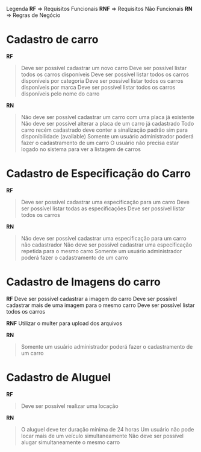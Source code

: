 Legenda
**RF** => Requisitos Funcionais
**RNF** => Requisitos Não Funcionais
**RN** => Regras de Negócio

# Cadastro de carro

**RF**
> Deve ser possível cadastrar um novo carro
> Deve ser possível listar todos os carros disponíveis
> Deve ser possível listar todos os carros disponíveis por categoria
> Deve ser possível listar todos os carros disponíveis por marca
> Deve ser possível listar todos os carros disponíveis pelo nome do carro


**RN**
> Não deve ser possível cadastrar um carro com uma placa já existente
> Não deve ser possível alterar a placa de um carro já cadastrado
> Todo carro recém cadastrado deve conter a sinalização padrão sim para disponibilidade (available)
> Somente um usuário administrador poderá fazer o cadastramento de um carro
> O usuário não precisa estar logado no sistema para ver a listagem de carros


# Cadastro de Especificação do Carro

**RF**
> Deve ser possível cadastrar uma especificação para um carro
> Deve ser possível listar todas as especificações
> Deve ser possível listar todos os carros

**RN**
> Não deve ser possível cadastrar uma especificação para um carro não cadastrador
> Não deve ser possível cadastrar uma especificação repetida para o mesmo carro
> Somente um usuário administrador poderá fazer o cadastramento de um carro


# Cadastro de Imagens do carro

**RF**
Deve ser possível cadastrar a imagem do carro
Deve ser possível cadastrar mais de uma imagem para o mesmo carro
Deve ser possível listar todos os carros

**RNF**
Utilizar o multer para upload dos arquivos

**RN**
> Somente um usuário administrador poderá fazer o cadastramento de um carro


# Cadastro de Aluguel

**RF**
> Deve ser possível realizar uma locação

**RN**
> O aluguel deve ter duração mínima de 24 horas
> Um usuário não pode locar mais de um veículo simultaneamente
> Não deve ser possível alugar simultaneamente o mesmo carro